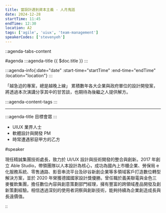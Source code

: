 ```yaml
---
title: 當設計遇到資本主義 - 人月鬼話
date: 2024-12-28
startTime: 11:45
endTime: 12:30
location: A2
tags: ['agile', 'uiux', 'team-management']
speakerCodes: ['stevenyeh']
---
```


::agenda-tabs-content
<!--議程資訊-->
#agenda
:::agenda-title
{{ $doc.title }}
:::

:::agenda-info{:date="date" :start-time="startTime" :end-time="endTime" :location="location"}
:::

<!--議程資訊(內容)-->
「越急迫的專案，總是越晚上線」
累積數年各大企業與政府單位的設計開發案，將透過本次演講分享其中的甘苦談，也期待為後繼之人提供解方。

:::agenda-content-tags
:::

---

:::agenda-title
目標會眾
:::

<!--目標會眾(內容)-->
- UIUX 業界人士
- 軟體設計與開發 PM
- 時常遭遇邪惡甲方的乙方

<!--講者介紹-->
#speaker
<!--講者介紹(內容)-->
現任精誠集團技術處長，致力於 UI/UX 設計與技術開發的整合與創新。2017 年創立 Able Studio，帶領團隊以人本設計為核心，成功為國內上市櫃企業、勞保局 e 化服務系統、零售通路、影音串流平台及矽谷新創企業等多領域客戶打造數位轉型解決方案，並於 2020 年榮獲德國國家設計獎優勝。曾任職於義美聯電與金色三麥餐飲集團，擔任數位內容與創意策劃部門經理，擁有豐富的跨領域產品開發及創新策劃經驗。相信透過深刻的使用者洞察與創新技術，能夠持續為企業創造成長與長遠價值。

::
